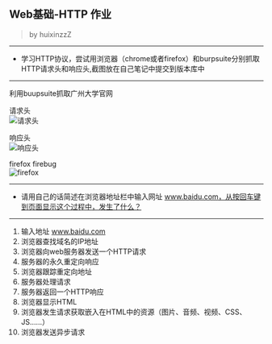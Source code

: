 ## Web基础-HTTP 作业
> by huixinzzZ
***
* 学习HTTP协议，尝试用浏览器（chrome或者firefox）和burpsuite分别抓取HTTP请求头和响应头,截图放在自己笔记中提交到版本库中
*** 

利用buupsuite抓取广州大学官网

请求头  
![请求头](../src/request.jpg)

响应头  
![响应头](../src/response.jpg)

firefox firebug  
![firefox](../src/firefox.jpg)


***
* 请用自己的话简述在浏览器地址栏中输入网址 www.baidu.com，从按回车键到页面显示这个过程中，发生了什么？
***

1. 输入地址 www.baidu.com
2. 浏览器查找域名的IP地址
3. 浏览器向web服务器发送一个HTTP请求
4. 服务器的永久重定向响应
5. 浏览器跟踪重定向地址
6. 服务器处理请求
7. 服务器返回一个HTTP响应
8. 浏览器显示HTML
9. 浏览器发生请求获取嵌入在HTML中的资源（图片、音频、视频、CSS、JS……）
10. 浏览器发送异步请求


